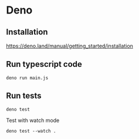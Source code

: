 # Deno

## Installation

https://deno.land/manual/getting_started/installation


## Run typescript code

```shell
deno run main.js
```

## Run tests

```shell
deno test
```

Test with watch mode

```shell
deno test --watch .
```
